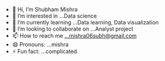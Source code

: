 - 👋 Hi, I’m Shubham Mishra
- 👀 I’m interested in ...Data science
- 🌱 I’m currently learning ...Data learning, Data visualization
- 💞️ I’m looking to collaborate on ...Analyst project
- 📫 How to reach me ...mishra06subh@gmail.com
- 😄 Pronouns: ...mishra
- ⚡ Fun fact: ...complicated

<!---
shubham94304/shubham94304 is a ✨ special ✨ repository because its `README.md` (this file) appears on your GitHub profile.
You can click the Preview link to take a look at your changes.
--->
